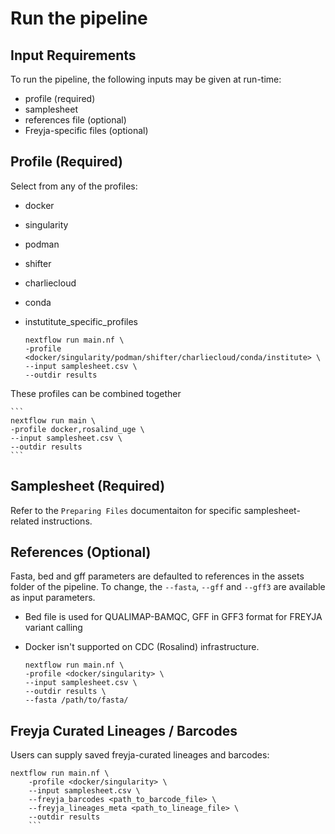# Run the pipeline

## Input Requirements
To run the pipeline, the following inputs may be given at run-time:
- profile (required)
- samplesheet
- references file (optional)
- Freyja-specific files (optional)

## Profile (Required)
Select from any of the profiles:
- docker
- singularity
- podman
- shifter
- charliecloud
- conda
- instutitute_specific_profiles

    ```
    nextflow run main.nf \
    -profile <docker/singularity/podman/shifter/charliecloud/conda/institute> \
    --input samplesheet.csv \
    --outdir results
    ```

These profiles can be combined together

    ```
    nextflow run main \
    -profile docker,rosalind_uge \
    --input samplesheet.csv \
    --outdir results
    ```

## Samplesheet (Required)
Refer to the `Preparing Files` documentaiton for specific samplesheet-related instructions.

## References (Optional)
Fasta, bed and gff parameters are defaulted to references in the assets folder of the pipeline. To change, the `--fasta`, `--gff` and `--gff3` are available as input parameters.
    
- Bed file is used for QUALIMAP-BAMQC, GFF in GFF3 format for FREYJA variant calling 

- Docker isn't supported on CDC (Rosalind) infrastructure.

    ```
    nextflow run main.nf \
    -profile <docker/singularity> \
    --input samplesheet.csv \
    --outdir results \
    --fasta /path/to/fasta/
    ```

## Freyja Curated Lineages / Barcodes
Users can supply saved freyja-curated lineages and barcodes:

```
nextflow run main.nf \
    -profile <docker/singularity> \
    --input samplesheet.csv \
    --freyja_barcodes <path_to_barcode_file> \
    --freyja_lineages_meta <path_to_lineage_file> \
    --outdir results
    ```